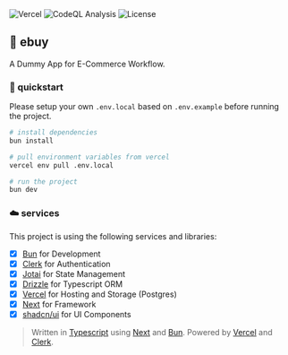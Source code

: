 <div>
  <img alt="Vercel" src="https://deploy-badge.vercel.app?url=https://ebuy.au.auth0.com&logo=vercel&name=vercel" />
  <img alt="CodeQL Analysis" src="https://github.com/ezralazuardy/ebuy/actions/workflows/github-code-scanning/codeql/badge.svg" />
  <img alt="License" src="https://img.shields.io/github/license/ezralazuardy/ebuy" />
</div>

## 🛒 ebuy

A Dummy App for E-Commerce Workflow.

### 🚀 quickstart

Please setup your own `.env.local` based on `.env.example` before running the project.

```bash
# install dependencies
bun install

# pull environment variables from vercel
vercel env pull .env.local

# run the project
bun dev
```

### ☁️ services

This project is using the following services and libraries:

- [x] [Bun](https://bun.sh) for Development
- [x] [Clerk](https://clerk.com) for Authentication
- [x] [Jotai](https://jotai.org) for State Management
- [x] [Drizzle](https://orm.drizzle.team) for Typescript ORM
- [x] [Vercel](https://vercel.com) for Hosting and Storage (Postgres)
- [x] [Next](https://nextjs.org) for Framework
- [x] [shadcn/ui](https://ui.shadcn.com) for UI Components

> Written in [Typescript](https://typescriptlang.org) using [Next](https://nextjs.org) and [Bun](https://bun.sh). Powered by [Vercel](https://vercel.com) and [Clerk](https://clerk.com).
